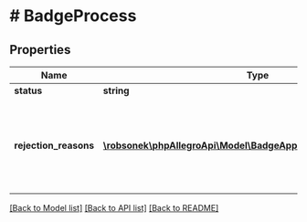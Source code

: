 # # BadgeProcess

## Properties

Name | Type | Description | Notes
------------ | ------------- | ------------- | -------------
**status** | **string** |  |
**rejection_reasons** | [**\robsonek\phpAllegroApi\Model\BadgeApplicationRejectionReason[]**](BadgeApplicationRejectionReason.md) | A list of messages with rejection reasons. Returned for process.status &#x3D; DECLINED only. |

[[Back to Model list]](../../README.md#models) [[Back to API list]](../../README.md#endpoints) [[Back to README]](../../README.md)
